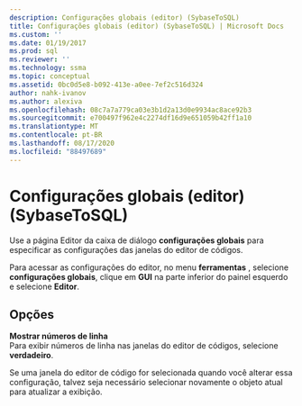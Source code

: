 ```yaml
---
description: Configurações globais (editor) (SybaseToSQL)
title: Configurações globais (editor) (SybaseToSQL) | Microsoft Docs
ms.custom: ''
ms.date: 01/19/2017
ms.prod: sql
ms.reviewer: ''
ms.technology: ssma
ms.topic: conceptual
ms.assetid: 0bc0d5e8-b092-413e-a0ee-7ef2c516d324
author: nahk-ivanov
ms.author: alexiva
ms.openlocfilehash: 08c7a7a779ca03e3b1d2a13d0e9934ac8ace92b3
ms.sourcegitcommit: e700497f962e4c2274df16d9e651059b42ff1a10
ms.translationtype: MT
ms.contentlocale: pt-BR
ms.lasthandoff: 08/17/2020
ms.locfileid: "88497689"
---
```

# <a name="global-settings-editor-sybasetosql"></a>Configurações globais (editor) (SybaseToSQL)
Use a página Editor da caixa de diálogo **configurações globais** para especificar as configurações das janelas do editor de códigos.  
  
Para acessar as configurações do editor, no menu **ferramentas** , selecione **configurações globais**, clique em **GUI** na parte inferior do painel esquerdo e selecione **Editor**.  
  
## <a name="options"></a>Opções  
**Mostrar números de linha**  
Para exibir números de linha nas janelas do editor de códigos, selecione **verdadeiro**.  
  
Se uma janela do editor de código for selecionada quando você alterar essa configuração, talvez seja necessário selecionar novamente o objeto atual para atualizar a exibição.  
  
